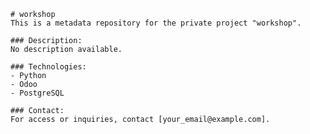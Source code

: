 
    # workshop
    This is a metadata repository for the private project "workshop".

    ### Description:
    No description available.

    ### Technologies:
    - Python
    - Odoo
    - PostgreSQL

    ### Contact:
    For access or inquiries, contact [your_email@example.com].
    